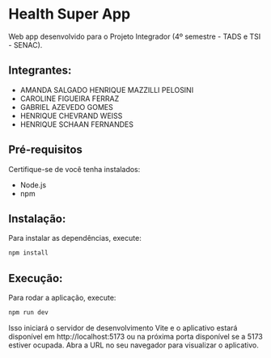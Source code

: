 # Health Super App

Web app desenvolvido para o Projeto Integrador (4º semestre - TADS e TSI - SENAC).

## Integrantes:
- AMANDA SALGADO HENRIQUE MAZZILLI PELOSINI
- CAROLINE FIGUEIRA FERRAZ
- GABRIEL AZEVEDO GOMES
- HENRIQUE CHEVRAND WEISS
- HENRIQUE SCHAAN FERNANDES

## Pré-requisitos

Certifique-se de você tenha instalados:
- Node.js
- npm

## Instalação:

Para instalar as dependências, execute:

```bash
npm install
```

## Execução:

Para rodar a aplicação, execute:

```bash
npm run dev
```
Isso iniciará o servidor de desenvolvimento Vite e o aplicativo estará disponível em http://localhost:5173 ou na próxima porta disponível se a 5173 estiver ocupada. Abra a URL no seu navegador para visualizar o aplicativo.